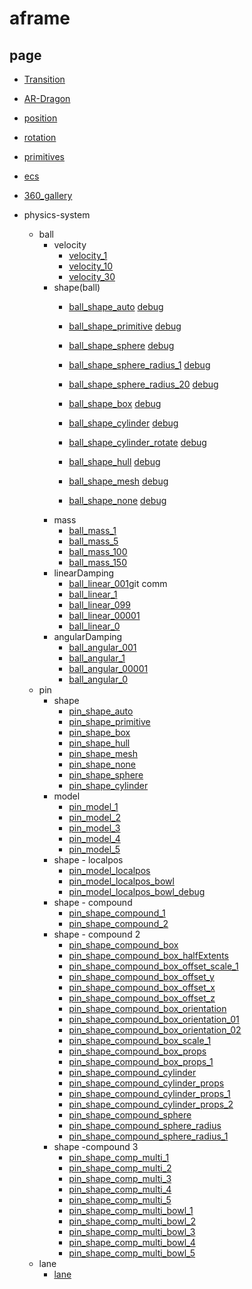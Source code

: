 # aframe

## page

- [Transition](https://k38.github.io/aframe/transition/)
- [AR-Dragon](https://k38.github.io/aframe/ar_dragon/)

- [position](https://k38.github.io/aframe/position/)
- [rotation](https://k38.github.io/aframe/rotation/)
- [primitives](https://k38.github.io/aframe/primitives/)
- [ecs](https://k38.github.io/aframe/ecs/)
- [360_gallery](https://k38.github.io/aframe/360_gallery/)

- physics-system
    - ball
        - velocity
            - [velocity_1](https://k38.github.io/aframe/physics-system/velocity_1.html)
            - [velocity_10](https://k38.github.io/aframe/physics-system/velocity_10.html)
            - [velocity_30](https://k38.github.io/aframe/physics-system/velocity_30.html)
        - shape(ball)
            - [ball_shape_auto](https://k38.github.io/aframe/physics-system/ball_shape_auto.html) [debug](https://k38.github.io/aframe/physics-system/ball_shape_auto_debug.html)
            - [ball_shape_primitive](https://k38.github.io/aframe/physics-system/ball_shape_primitive.html) [debug](https://k38.github.io/aframe/physics-system/ball_shape_primitive_debug.html)
            - [ball_shape_sphere](https://k38.github.io/aframe/physics-system/ball_shape_sphere.html) [debug](https://k38.github.io/aframe/physics-system/ball_shape_sphere_debug.html)
            - [ball_shape_sphere_radius_1](https://k38.github.io/aframe/physics-system/ball_shape_sphere_radius_1.html) [debug](https://k38.github.io/aframe/physics-system/ball_shape_sphere_radius_1_debug.html)
            - [ball_shape_sphere_radius_20](https://k38.github.io/aframe/physics-system/ball_shape_sphere_radius_20.html) [debug](https://k38.github.io/aframe/physics-system/ball_shape_sphere_radius_20_debug.html)

            - [ball_shape_box](https://k38.github.io/aframe/physics-system/ball_shape_box.html) [debug](https://k38.github.io/aframe/physics-system/ball_shape_box_debug.html)
            - [ball_shape_cylinder](https://k38.github.io/aframe/physics-system/ball_shape_cylinder.html) [debug](https://k38.github.io/aframe/physics-system/ball_shape_cylinder_debug.html)
            - [ball_shape_cylinder_rotate](https://k38.github.io/aframe/physics-system/ball_shape_cylinder_rotate.html) [debug](https://k38.github.io/aframe/physics-system/ball_shape_cylinder_rotate_debug.html)
            - [ball_shape_hull](https://k38.github.io/aframe/physics-system/ball_shape_hull.html) [debug](https://k38.github.io/aframe/physics-system/ball_shape_hull_debug.html)

            - [ball_shape_mesh](https://k38.github.io/aframe/physics-system/ball_shape_mesh.html) [debug](https://k38.github.io/aframe/physics-system/ball_shape_mesh_debug.html)
            - [ball_shape_none](https://k38.github.io/aframe/physics-system/ball_shape_none.html) [debug](https://k38.github.io/aframe/physics-system/ball_shape_none_debug.html)
        - mass
            - [ball_mass_1](https://k38.github.io/aframe/physics-system/ball_mass_1.html)
            - [ball_mass_5](https://k38.github.io/aframe/physics-system/ball_mass_5.html)
            - [ball_mass_100](https://k38.github.io/aframe/physics-system/ball_mass_100.html)
            - [ball_mass_150](https://k38.github.io/aframe/physics-system/ball_mass_150.html)
        - linearDamping
            - [ball_linear_001](https://k38.github.io/aframe/physics-system/ball_linear_001.html)git comm
            - [ball_linear_1](https://k38.github.io/aframe/physics-system/ball_linear_1.html)
            - [ball_linear_099](https://k38.github.io/aframe/physics-system/ball_linear_099.html)
            - [ball_linear_00001](https://k38.github.io/aframe/physics-system/ball_linear_00001.html)
            - [ball_linear_0](https://k38.github.io/aframe/physics-system/ball_linear_0.html)
        - angularDamping
            - [ball_angular_001](https://k38.github.io/aframe/physics-system/ball_angular_001.html)
            - [ball_angular_1](https://k38.github.io/aframe/physics-system/ball_angular_1.html)
            - [ball_angular_00001](https://k38.github.io/aframe/physics-system/ball_angular_00001.html)
            - [ball_angular_0](https://k38.github.io/aframe/physics-system/ball_angular_0.html)
    - pin
        - shape
            - [pin_shape_auto](https://k38.github.io/aframe/physics-system/pin_shape_auto.html)
            - [pin_shape_primitive](https://k38.github.io/aframe/physics-system/pin_shape_primitive.html)
            - [pin_shape_box](https://k38.github.io/aframe/physics-system/pin_shape_box.html)
            - [pin_shape_hull](https://k38.github.io/aframe/physics-system/pin_shape_hull.html)
            - [pin_shape_mesh](https://k38.github.io/aframe/physics-system/pin_shape_mesh.html)
            - [pin_shape_none](https://k38.github.io/aframe/physics-system/pin_shape_none.html)
            - [pin_shape_sphere](https://k38.github.io/aframe/physics-system/pin_shape_sphere.html)
            - [pin_shape_cylinder](https://k38.github.io/aframe/physics-system/pin_shape_cylinder.html)
        - model
            - [pin_model_1](https://k38.github.io/aframe/physics-system/pin_model_1.html)
            - [pin_model_2](https://k38.github.io/aframe/physics-system/pin_model_2.html)
            - [pin_model_3](https://k38.github.io/aframe/physics-system/pin_model_3.html)
            - [pin_model_4](https://k38.github.io/aframe/physics-system/pin_model_4.html)
            - [pin_model_5](https://k38.github.io/aframe/physics-system/pin_model_5.html)
        - shape - localpos
            - [pin_model_localpos](https://k38.github.io/aframe/physics-system/pin_model_localpos.html)
            - [pin_model_localpos_bowl](https://k38.github.io/aframe/physics-system/pin_model_localpos_bowl.html)
            - [pin_model_localpos_bowl_debug](https://k38.github.io/aframe/physics-system/pin_model_localpos_bowl_debug.html)
        - shape - compound
            - [pin_shape_compound_1](https://k38.github.io/aframe/physics-system/pin_shape_compound_1.html)
            - [pin_shape_compound_2](https://k38.github.io/aframe/physics-system/pin_shape_compound_2.html)
        - shape - compound 2
            - [pin_shape_compound_box](https://k38.github.io/aframe/physics-system/pin_shape_compound_box.html)
            - [pin_shape_compound_box_halfExtents](https://k38.github.io/aframe/physics-system/pin_shape_compound_box_halfExtents.html)
            - [pin_shape_compound_box_offset_scale_1](https://k38.github.io/aframe/physics-system/pin_shape_compound_box_offset_scale_1.html)
            - [pin_shape_compound_box_offset_y](https://k38.github.io/aframe/physics-system/pin_shape_compound_box_offset_y.html)
            - [pin_shape_compound_box_offset_x](https://k38.github.io/aframe/physics-system/pin_shape_compound_box_offset_x.html)
            - [pin_shape_compound_box_offset_z](https://k38.github.io/aframe/physics-system/pin_shape_compound_box_offset_z.html)
            - [pin_shape_compound_box_orientation](https://k38.github.io/aframe/physics-system/pin_shape_compound_box_orientation.html)
            - [pin_shape_compound_box_orientation_01](https://k38.github.io/aframe/physics-system/pin_shape_compound_box_orientation_01.html)
            - [pin_shape_compound_box_orientation_02](https://k38.github.io/aframe/physics-system/pin_shape_compound_box_orientation_02.html)
            - [pin_shape_compound_box_scale_1](https://k38.github.io/aframe/physics-system/pin_shape_compound_box_scale_1.html)
            - [pin_shape_compound_box_props](https://k38.github.io/aframe/physics-system/pin_shape_compound_box_props.html)
            - [pin_shape_compound_box_props_1](https://k38.github.io/aframe/physics-system/pin_shape_compound_box_props_1.html)
            - [pin_shape_compound_cylinder](https://k38.github.io/aframe/physics-system/pin_shape_compound_cylinder.html)
            - [pin_shape_compound_cylinder_props](https://k38.github.io/aframe/physics-system/pin_shape_compound_cylinder_props.html)
            - [pin_shape_compound_cylinder_props_1](https://k38.github.io/aframe/physics-system/pin_shape_compound_cylinder_props_1.html)
            - [pin_shape_compound_cylinder_props_2](https://k38.github.io/aframe/physics-system/pin_shape_compound_cylinder_props_2.html)
            - [pin_shape_compound_sphere](https://k38.github.io/aframe/physics-system/pin_shape_compound_sphere.html)
            - [pin_shape_compound_sphere_radius](https://k38.github.io/aframe/physics-system/pin_shape_compound_sphere_radius.html)
            - [pin_shape_compound_sphere_radius_1](https://k38.github.io/aframe/physics-system/pin_shape_compound_sphere_radius_1.html)
        - shape -compound 3
            - [pin_shape_comp_multi_1](https://k38.github.io/aframe/physics-system/pin_shape_comp_multi_1.html)
            - [pin_shape_comp_multi_2](https://k38.github.io/aframe/physics-system/pin_shape_comp_multi_2.html)
            - [pin_shape_comp_multi_3](https://k38.github.io/aframe/physics-system/pin_shape_comp_multi_3.html)
            - [pin_shape_comp_multi_4](https://k38.github.io/aframe/physics-system/pin_shape_comp_multi_4.html)
            - [pin_shape_comp_multi_5](https://k38.github.io/aframe/physics-system/pin_shape_comp_multi_5.html)
            - [pin_shape_comp_multi_bowl_1](https://k38.github.io/aframe/physics-system/pin_shape_comp_multi_bowl_1.html)
            - [pin_shape_comp_multi_bowl_2](https://k38.github.io/aframe/physics-system/pin_shape_comp_multi_bowl_2.html)
            - [pin_shape_comp_multi_bowl_3](https://k38.github.io/aframe/physics-system/pin_shape_comp_multi_bowl_3.html)
            - [pin_shape_comp_multi_bowl_4](https://k38.github.io/aframe/physics-system/pin_shape_comp_multi_bowl_4.html)
            - [pin_shape_comp_multi_bowl_5](https://k38.github.io/aframe/physics-system/pin_shape_comp_multi_bowl_5.html)
    - lane
        - [lane](https://k38.github.io/aframe/physics-system/lane.html)
